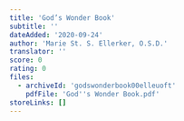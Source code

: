 ```yaml
---
title: 'God’s Wonder Book'
subtitle: ''
dateAdded: '2020-09-24'
author: 'Marie St. S. Ellerker, O.S.D.'
translator: ''
score: 0
rating: 0
files:
  - archiveId: 'godswonderbook00elleuoft'
    pdfFile: 'God''s Wonder Book.pdf'
storeLinks: []
---
```


